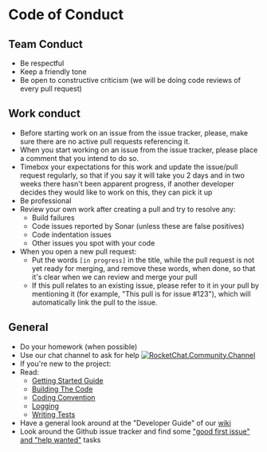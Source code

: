 Code of Conduct
===============

Team Conduct
------------
* Be respectful
* Keep a friendly tone
* Be open to constructive criticism (we will be doing code reviews of every pull request)

Work conduct
------------
* Before starting work on an issue from the issue tracker, please, make sure there are no active pull requests referencing it.
* When you start working on an issue from the issue tracker, please place a comment that you intend to do so.
* Timebox your expectations for this work and update the issue/pull request regularly, so that if you say it will take you 2 days and in two weeks there hasn't been apparent progress, if another developer decides they would like to work on this, they can pick it up
* Be professional
* Review your own work after creating a pull and try to resolve any:
  * Build failures
  * Code issues reported by Sonar (unless these are false positives)
  * Code indentation issues
  * Other issues you spot with your code
* When you open a new pull request:
  * Put the words `[in progress]` in the title, while the pull request is not yet ready for merging, and remove these words, when done, so that it's clear when we can review and merge your pull
  * If this pull relates to an existing issue, please refer to it in your pull by mentioning it (for example, "This pull is for issue #123"), which will automatically link the pull to the issue.

General
-------
* Do your homework (when possible)
* Use our chat channel to ask for help [![RocketChat.Community.Channel](https://chat.carlspring.org/images/join-chat.svg)](https://chat.carlspring.org/channel/community)
* If you're new to the project:
 * Read:
   * [Getting Started Guide](https://strongbox.github.io/user-guide/getting-started.html)
   * [Building The Code](https://strongbox.github.io/developer-guide/building-the-code.html)
   * [Coding Convention](https://strongbox.github.io/developer-guide/coding-convention.html)
   * [Logging](https://strongbox.github.io/developer-guide/add-logging.html)
   * [Writing Tests](https://strongbox.github.io/developer-guide/writing-tests.html)
 * Have a general look around at the "Developer Guide" of our [wiki](https://strongbox.github.io/)
 * Look around the Github issue tracker and find some ["good first issue" and "help wanted"](https://github.com/strongbox/strongbox/issues?utf8=%E2%9C%93&q=is%3Aissue+is%3Aopen+label%3A%22good+first+issue%22+label%3A%22help+wanted%22) tasks
